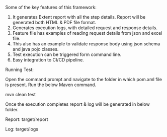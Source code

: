 Some of the key features of this framework:

1. It generates Extent report with all the step details. Report will be generated both HTML & PDF file format.
2. Generates execution logs, with detailed request and response details.
3. Feature file has examples of reading request details from json and excel file.
4. This also has an example to validate response body using json schema and java pojo classes.
5. Test execution can be triggered form command line.
6. Easy integration to CI/CD pipeline.

Running Test:

Open the command prompt and navigate to the folder in which pom.xml file is present. Run the below Maven command.

mvn clean test

Once the execution completes report & log will be generated in below folder.

Report: target/report

Log: target/logs
